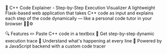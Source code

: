 🧠 C++ Code Explainer - Step-by-Step Execution Visualizer
A lightweight Flask-based web application that takes C++ code as input and explains each step of the code dynamically — like a personal code tutor in your browser 👨‍🏫⚙️

🔍 Features
✏️ Paste C++ code in a textbox
🧵 Get step-by-step dynamic execution trace
🔎 Understand what's happening at every line
🧠 Powered by a JavaScript backend with a custom code tracer
